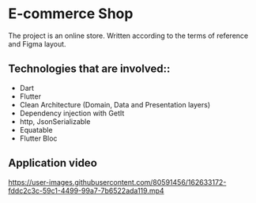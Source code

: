 # E-commerce Shop

The project is an online store. Written according to the terms of reference and Figma layout.

## Technologies that are involved::
- Dart
- Flutter
- Clean Architecture (Domain, Data and Presentation layers)
- Dependency injection with GetIt
- http, JsonSerializable
- Equatable
- Flutter Bloc



## Application video
https://user-images.githubusercontent.com/80591456/162633172-fddc2c3c-59c1-4499-99a7-7b6522ada119.mp4

